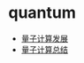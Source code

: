 # quantum
- [量子计算发展](https://www.zhihu.com/question/53050049/answer/135371690)
- [量子计算总结](https://www.zybuluo.com/mdeditor#1143751)
